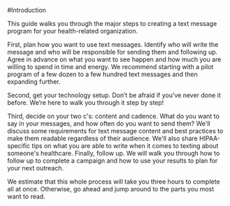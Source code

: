 #Introduction

This guide walks you through the major steps to creating a text message program for your health-related organization.

First, plan how you want to use text messages. Identify who will write the message and who will be responsible for sending them and following up. Agree in advance on what you want to see happen and how much you are willing to spend in time and energy. We recommend starting with a pilot program of a few dozen to a few hundred text messages and then expanding further.

Second, get your technology setup. Don’t be afraid if you’ve never done it before. We’re here to walk you through it step by step!

Third, decide on your two c's: content and cadence. What do you want to say in your messages, and how often do you want to send them? We'll discuss some requirements for text message content and best practices to make them readable regardless of their audience. We'll also share HIPAA-specific tips on what you are able to write when it comes to texting about someone's healthcare.
Finally, follow up. We will walk you through how to follow up to complete a campaign and how to use your results to plan for your next outreach. 

We estimate that this whole process will take you three hours to complete all at once. Otherwise, go ahead and jump around to the parts you most want to read.